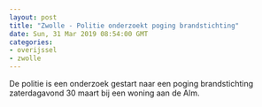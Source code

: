 ```yaml
---
layout: post
title: "Zwolle - Politie onderzoekt poging brandstichting"
date: Sun, 31 Mar 2019 08:54:00 GMT
categories: 
- overijssel 
- zwolle 
---
```


De politie is een onderzoek gestart naar een poging brandstichting zaterdagavond 30 maart bij een woning aan de Alm.
